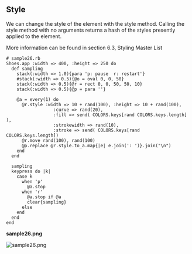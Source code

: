 Style
-----

We can change the style of the element with the style method. Calling the style method with no arguments returns a hash of the styles presently applied to the element.

More information can be found in section 6.3, Styling Master List

	# sample26.rb
	Shoes.app :width => 400, :height => 250 do
	  def sampling
	    stack(:width => 1.0){para 'p: pause  r: restart'}
	    #stack(:width => 0.5){@o = oval 0, 0, 50}
	    stack(:width => 0.5){@r = rect 0, 0, 50, 50, 10}
	    stack(:width => 0.5){@p = para ''}
	    
	    @a = every(1) do
	      @r.style :width => 10 + rand(100), :height => 10 + rand(100),
	                  :curve => rand(20),
	                  :fill => send( COLORS.keys[rand COLORS.keys.length] ),
	                  :strokewidth => rand(10),
	                  :stroke => send( COLORS.keys[rand COLORS.keys.length])
	      @r.move rand(100), rand(100)
	      @p.replace @r.style.to_a.map{|e| e.join(': ')}.join("\n")
	    end
	  end
	  
	  sampling
	  keypress do |k|
	    case k
	      when 'p'
	        @a.stop
	      when 'r'
	        @a.stop if @a
	        clear{sampling}
	      else
	    end
	  end
	end

**sample26.png**

![sample26.png](http://www.rin-shun.com/rubylearning/shoes/shoes_tutorial_html/images/sample26.png) <!-- patch -->
